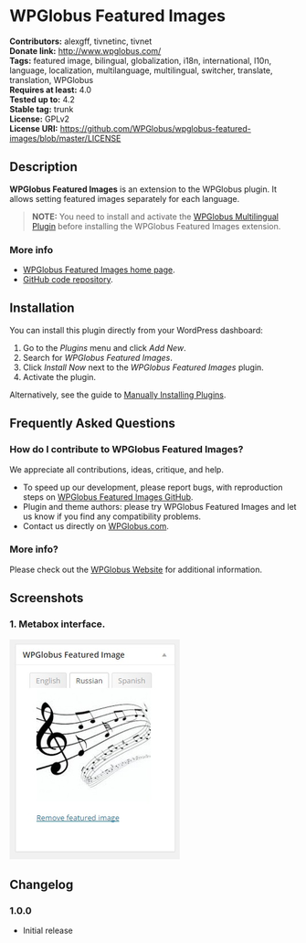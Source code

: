 # WPGlobus Featured Images #
**Contributors:** alexgff, tivnetinc, tivnet  
**Donate link:** http://www.wpglobus.com/  
**Tags:** featured image, bilingual, globalization, i18n, international, l10n, language, localization, multilanguage, multilingual, switcher, translate, translation, WPGlobus  
**Requires at least:** 4.0  
**Tested up to:** 4.2  
**Stable tag:** trunk  
**License:** GPLv2  
**License URI:** https://github.com/WPGlobus/wpglobus-featured-images/blob/master/LICENSE  

## Description ##

**WPGlobus Featured Images** is an extension to the WPGlobus plugin. It allows setting featured images separately for each language.

> **NOTE:** You need to install and activate the [WPGlobus Multilingual Plugin](https://wordpress.org/plugins/wpglobus/) before installing the WPGlobus Featured Images extension.

### More info ###

* [WPGlobus Featured Images home page](http://www.wpglobus.com/featured-images/).
* [GitHub code repository](https://github.com/WPGlobus/wpglobus-featured-images).

## Installation ##

You can install this plugin directly from your WordPress dashboard:

1. Go to the *Plugins* menu and click *Add New*.
1. Search for *WPGlobus Featured Images*.
1. Click *Install Now* next to the *WPGlobus Featured Images* plugin.
1. Activate the plugin.

Alternatively, see the guide to [Manually Installing Plugins](http://codex.wordpress.org/Managing_Plugins#Manual_Plugin_Installation).

## Frequently Asked Questions ##

### How do I contribute to WPGlobus Featured Images? ###

We appreciate all contributions, ideas, critique, and help.

* To speed up our development, please report bugs, with reproduction steps on [WPGlobus Featured Images GitHub](https://github.com/WPGlobus/wpglobus-featured-images).
* Plugin and theme authors: please try WPGlobus Featured Images and let us know if you find any compatibility problems.
* Contact us directly on [WPGlobus.com](http://www.wpglobus.com/contact-us/).

### More info? ###

Please check out the [WPGlobus Website](http://www.wpglobus.com/featured-images) for additional information.

## Screenshots ##

### 1. Metabox interface. ###
![Metabox interface.](https://raw.githubusercontent.com/WPGlobus/wpglobus-featured-images/master/assets/screenshot-1.png)


## Changelog ##

### 1.0.0 ###
* Initial release
